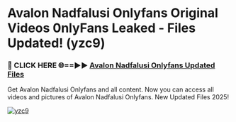 # Avalon Nadfalusi Onlyfans Original Videos 0nlyFans Leaked - Files Updated! (yzc9)

<h3>🔴 CLICK HERE 🌐==►► <a href="https://tinyurl.com/2jnfzry5" rel="nofollow">Avalon Nadfalusi Onlyfans Updated Files</a></h3>

Get Avalon Nadfalusi Onlyfans and all content. Now you can access all videos and pictures of Avalon Nadfalusi Onlyfans. New Updated Files 2025!

[![yzc9](https://i.imgur.com/GyGTBgg.gif)](https://tinyurl.com/2jnfzry5)
